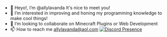 - 👋 Heyo!, I’m @allylavanda It's nice to meet you!
- 👀 I’m interested in improving and honing my programming knowledge to make cool things!
- 💞️ I’m looking to collaborate on Minecraft Plugins or Web Development
- 📫 How to reach me allylavanda@aol.com
[![Discord Presence](https://lanyard.cnrad.dev/api/141600015561916416)](https://discord.com/users/141600015561916416)
<!---
allylavanda/allylavanda is a ✨ special ✨ repository because its `README.md` (this file) appears on your GitHub profile.
You can click the Preview link to take a look at your changes.
--->
